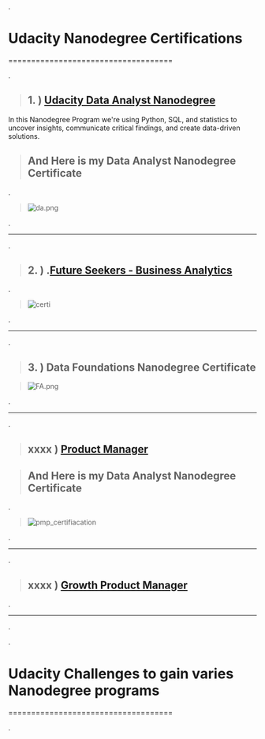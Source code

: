 
.


# Udacity Nanodegree Certifications




====================================


.

> ## 1. )  [Udacity Data Analyst Nanodegree](https://www.udacity.com/course/data-analyst-nanodegree--nd002)


In this Nanodegree Program we're using Python, SQL, and statistics to uncover insights, communicate critical findings, and create data-driven solutions.



> ## And Here is my Data Analyst Nanodegree Certificate

.


> ![da.png](https://udacity-reviews-uploads.s3.us-west-2.amazonaws.com/_attachments/399095/1627854388/da.png)



.

--------------------------------------------------------------------


.

> ## 2. )   .[Future Seekers - Business Analytics]( https://confirm.udacity.com/MDFUDGSL)

.

>  ![certi](https://user-images.githubusercontent.com/36210723/111054235-c66bef80-8473-11eb-8184-1fdc5f83ecf3.png)


.

--------------------------------------------------------------------


.




> ## 3. )  Data Foundations Nanodegree Certificate



> ![FA.png](https://udacity-reviews-uploads.s3.us-west-2.amazonaws.com/_attachments/399095/1627856379/FA.png)




.

--------------------------------------------------------------------


.

> ## xxxx ) [Product Manager]()



> ## And Here is my Data Analyst Nanodegree Certificate

.

> ![pmp_certifiacation](https://user-images.githubusercontent.com/36210723/127786839-5324fe3b-6e62-49b4-abd7-9202f0398f20.png)




.

--------------------------------------------------------------------


.
  
  
  > ## xxxx ) [ Growth Product Manager ]()
  
  
  

  
  
  .

--------------------------------------------------------------------


.






.


# Udacity Challenges to gain varies Nanodegree programs 




====================================


.
